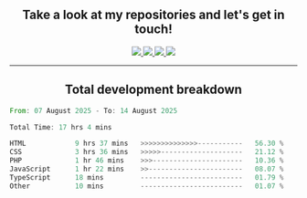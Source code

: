 <h2 align="center">
  Take a look at my repositories and let's get in touch!
</h2>
<p align="center">
  <a href="https://www.instagram.com/rayhanarkan?igsh=MXM3dHhmMTZ3ZWVsaA==">
    <img src="https://img.icons8.com/material-outlined/30/689d6a/instagram.png"/>
  </a>
  <a href="https://www.linkedin.com/in/rayhanarkan/">
    <img src="https://img.icons8.com/material-outlined/30/689d6a/linkedin.png"/>
  </a>
  <a href="">
    <img src="https://img.icons8.com/material-outlined/30/689d6a/geography.png"/>
  </a>
  <a href="mailto:rayhanarkan30@gmail.com">
    <img src="https://img.icons8.com/material-outlined/30/689d6a/email.png"/>
  </a>
</p>

---

<h2 align="center">Total development breakdown</h2>

<p align="center">
<!--START_SECTION:waka-->

```rust
From: 07 August 2025 - To: 14 August 2025

Total Time: 17 hrs 4 mins

HTML            9 hrs 37 mins   >>>>>>>>>>>>>>-----------   56.30 %
CSS             3 hrs 36 mins   >>>>>--------------------   21.12 %
PHP             1 hr 46 mins    >>>----------------------   10.36 %
JavaScript      1 hr 22 mins    >>-----------------------   08.07 %
TypeScript      18 mins         -------------------------   01.79 %
Other           10 mins         -------------------------   01.07 %
```

<!--END_SECTION:waka-->
</p>
